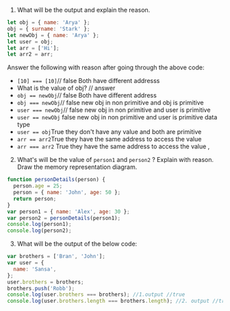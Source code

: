 1. What will be the output and explain the reason.

```js
let obj = { name: 'Arya' };
obj = { surname: 'Stark' };
let newObj = { name: 'Arya' };
let user = obj;
let arr = ['Hi'];
let arr2 = arr;
```

Answer the following with reason after going through the above code:

- `[10] === [10]`// false Both have different addresss
- What is the value of obj? // answer
- `obj == newObj`// false Both have different address
- `obj === newObj`// false new obj in non primitive and  obj is primitive
- `user === newObj`// false new obj in non primitive and  user is primitive
- `user == newObj` false new obj in non primitive and  user is primitive data type
- `user == obj`True they don't have any value and both are primitive
- `arr == arr2`True they have the same address to access the value
- `arr === arr2` True they have the same address to access the value
  ,
2. What's will be the value of `person1` and `person2` ? Explain with reason. Draw the memory representation diagram.

<!-- To add this image here use ![name](./hello.jpg) -->

```js
function personDetails(person) {
  person.age = 25;
  person = { name: 'John', age: 50 };
  return person;
}
var person1 = { name: 'Alex', age: 30 };
var person2 = personDetails(person1);
console.log(person1);
console.log(person2);
```

3. What will be the output of the below code:

```js
var brothers = ['Bran', 'John'];
var user = {
  name: 'Sansa',
};
user.brothers = brothers;
brothers.push('Robb');
console.log(user.brothers === brothers); //1.output //true
console.log(user.brothers.length === brothers.length); //2. output //true
```
